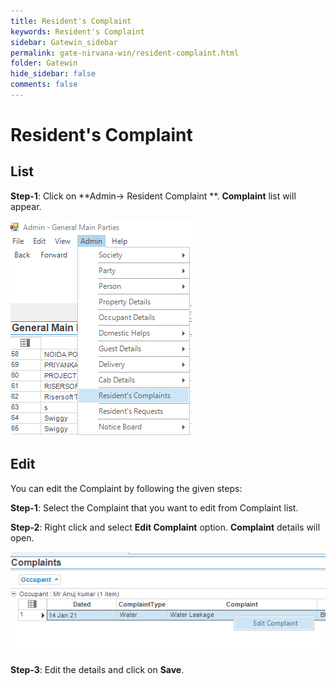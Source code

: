 ```yaml
---
title: Resident's Complaint 
keywords: Resident's Complaint
sidebar: Gatewin_sidebar
permalink: gate-nirvana-win/resident-complaint.html
folder: Gatewin
hide_sidebar: false
comments: false
---
```


# Resident's Complaint


## List

**Step-1**:   Click on **Admin-> Resident Complaint **. **Complaint** list will appear.


![](/images/ListofComplaintwin.png)



## Edit


You can edit the Complaint by following the given steps:

**Step-1**: Select the Complaint that you want to edit from Complaint list.

**Step-2**: Right click and select **Edit Complaint** option. **Complaint** details will open.
                                
![](/images/ListofComplaint-SelectMenuwin.png)



**Step-3**: Edit the details and click on **Save**.
